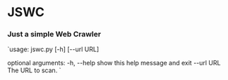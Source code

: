 # JSWC
### Just a simple Web Crawler
`usage: jswc.py [-h] [--url URL]

optional arguments:
  -h, --help  show this help message and exit
  --url URL   The URL to scan.
`
